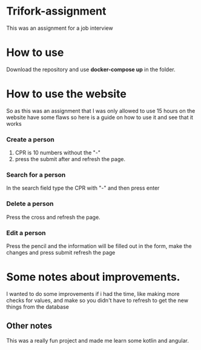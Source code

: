 # Trifork-assignment
This was an assignment for a job interview


# How to use
Download the repository and use **docker-compose up** in the folder.

# How to use the website
So as this was an assignment that I was only allowed to use 15 hours on the website have some flaws so here is a guide on how to use it and see that it works

### Create a person
 1. CPR is 10 numbers without the "-"
 2. press the submit after and refresh the page.
 
 ### Search for a person 
In the search field type the CPR with "-" and then press enter

### Delete a person
Press the cross and refresh the page.

### Edit a person
Press the pencil and the information will be filled out in the form, make the changes and press submit refresh the page




# Some notes about improvements.
I wanted to do some improvements if i had the time, like making more checks for values, and make so you didn't have to refresh to get the new things from the database 

## Other notes
This was a really fun project and made me learn some kotlin and angular.
